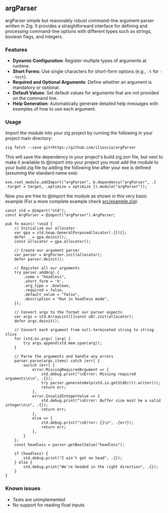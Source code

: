 ## argParser
argParser simple but reasonably robust command-line argument parser written in Zig. It provides a straightforward interface for defining and processing
command-line options with different types such as strings, boolean flags, and integers.

### Features

- **Dynamic Configuration**: Register multiple types of arguments at runtime.
- **Short Forms**: Use single characters for short-form options (e.g., `-t` for `--test`).
- **Required and Optional Arguments**: Define whether an argument is mandatory or optional.
- **Default Values**: Set default values for arguments that are not provided on the command line.
- **Help Generation**: Automatically generate detailed help messages with examples of how to use each argument.

### Usage
Import the module into your zig project by running the following in your project main directory:
```
zig fetch --save git+https://github.com/ilioscio/argParser
```
This will save the dependency in your project's build.zig.zon file, but next to make it available to @import into your project you must add the module to your build.zig file by adding the following line after your exe is defined (assuming the standard name exe):
```
exe.root_module.addImport("argParser", b.dependency("argParser", .{ .target = target, .optimize = optimize }).module("argParser"));
```
Now you are free to @import the module as shown in this very basic example (For a more complete example check [src/example.zig](https://github.com/ilioscio/argParser/blob/main/src/example.zig)):
```
const std = @import("std");
const ArgParser = @import("argParser").ArgParser;

pub fn main() !void {
    // Initialize our allocator
    var gpa = std.heap.GeneralPurposeAllocator(.{}){};
    defer _ = gpa.deinit();
    const allocator = gpa.allocator();

    // Create our argument parser
    var parser = ArgParser.init(allocator);
    defer parser.deinit();

    // Register all our arguments
    try parser.addArg(.{
        .name = "headless",
        .short_form = 'h',
        .arg_type = .boolean,
        .required = false,
        .default_value = "false",
        .description = "Run in headless mode",
    });

    // Convert argv to the format our parser expects
    var args = std.ArrayList([]const u8).init(allocator);
    defer args.deinit();

    // Convert each argument from null-terminated string to string slice
    for (std.os.argv) |arg| {
        try args.append(std.mem.span(arg));
    }

    // Parse the arguments and handle any errors
    parser.parse(args.items) catch |err| {
        switch (err) {
            error.MissingRequiredArgument => {
                std.debug.print("\nError: Missing required arguments\n\n", .{});
                try parser.generateHelp(std.io.getStdErr().writer());
                return err;
            },
            error.InvalidIntegerValue => {
                std.debug.print("\nError: Buffer size must be a valid integer\n\n", .{});
                return err;
            },
            else => {
                std.debug.print("\nError: {}\n", .{err});
                return err;
            },
        }
    };
    const headless = parser.getBoolValue("headless");

    if (headless) {
        std.debug.print("I ain't got no head", .{});
    } else {
        std.debug.print("We're headed in the right direction", .{});
    }
}
```
### Known issues
- Tests are unimplemented
- No support for reading float inputs

